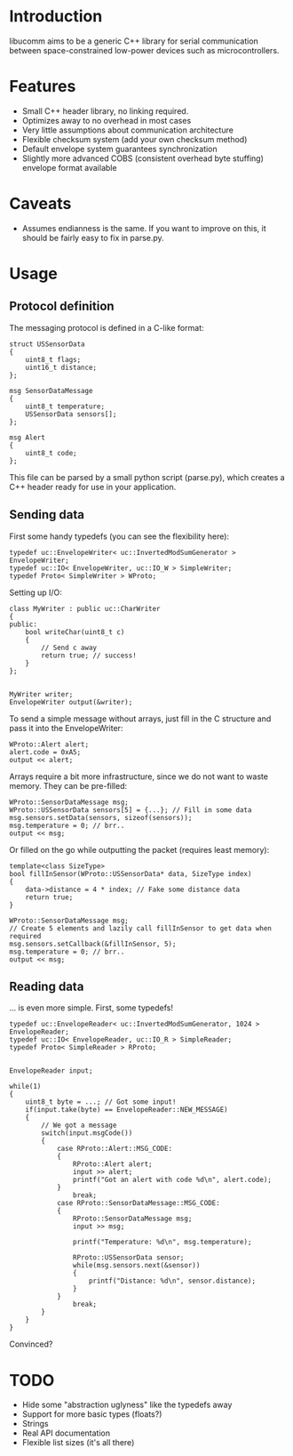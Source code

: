 
Introduction
============

libucomm aims to be a generic C++ library for serial communication
between space-constrained low-power devices such as microcontrollers.

Features
========

 - Small C++ header library, no linking required.
 - Optimizes away to no overhead in most cases
 - Very little assumptions about communication architecture
 - Flexible checksum system (add your own checksum method)
 - Default envelope system guarantees synchronization
 - Slightly more advanced COBS (consistent overhead byte stuffing) envelope
   format available

Caveats
=======

 - Assumes endianness is the same. If you want to improve on this, it should
   be fairly easy to fix in parse.py.

Usage
=====

Protocol definition
-------------------

The messaging protocol is defined in a C-like format:

	struct USSensorData
	{
		uint8_t flags;
		uint16_t distance;
	};

	msg SensorDataMessage
	{
		uint8_t temperature;
		USSensorData sensors[];
	};

	msg Alert
	{
		uint8_t code;
	};

This file can be parsed by a small python script (parse.py), which creates a
C++ header ready for use in your application.

Sending data
------------

First some handy typedefs (you can see the flexibility here):

	typedef uc::EnvelopeWriter< uc::InvertedModSumGenerator > EnvelopeWriter;
	typedef uc::IO< EnvelopeWriter, uc::IO_W > SimpleWriter;
	typedef Proto< SimpleWriter > WProto;

Setting up I/O:

	class MyWriter : public uc::CharWriter
	{
	public:
		bool writeChar(uint8_t c)
		{
			// Send c away
			return true; // success!
		}
	};


	MyWriter writer;
	EnvelopeWriter output(&writer);

To send a simple message without arrays, just fill in the C structure and pass
it into the EnvelopeWriter:

	WProto::Alert alert;
	alert.code = 0xA5;
	output << alert;

Arrays require a bit more infrastructure, since we do not want to waste memory.
They can be pre-filled:

	WProto::SensorDataMessage msg;
	WProto::USSensorData sensors[5] = {...}; // Fill in some data
	msg.sensors.setData(sensors, sizeof(sensors));
	msg.temperature = 0; // brr..
	output << msg;

Or filled on the go while outputting the packet (requires least memory):

	template<class SizeType>
	bool fillInSensor(WProto::USSensorData* data, SizeType index)
	{
		data->distance = 4 * index; // Fake some distance data
		return true;
	}

	WProto::SensorDataMessage msg;
	// Create 5 elements and lazily call fillInSensor to get data when required
	msg.sensors.setCallback(&fillInSensor, 5);
	msg.temperature = 0; // brr..
	output << msg;

Reading data
------------

... is even more simple. First, some typedefs!

	typedef uc::EnvelopeReader< uc::InvertedModSumGenerator, 1024 > EnvelopeReader;
	typedef uc::IO< EnvelopeReader, uc::IO_R > SimpleReader;
	typedef Proto< SimpleReader > RProto;


	EnvelopeReader input;

	while(1)
	{
		uint8_t byte = ...; // Got some input!
		if(input.take(byte) == EnvelopeReader::NEW_MESSAGE)
		{
			// We got a message
			switch(input.msgCode())
			{
				case RProto::Alert::MSG_CODE:
				{
					RProto::Alert alert;
					input >> alert;
					printf("Got an alert with code %d\n", alert.code);
				}
					break;
				case RProto::SensorDataMessage::MSG_CODE:
				{
					RProto::SensorDataMessage msg;
					input >> msg;

					printf("Temperature: %d\n", msg.temperature);

					RProto::USSensorData sensor;
					while(msg.sensors.next(&sensor))
					{
						printf("Distance: %d\n", sensor.distance);
					}
				}
					break;
			}
		}
	}

Convinced?

TODO
====

 - Hide some "abstraction uglyness" like the typedefs away
 - Support for more basic types (floats?)
 - Strings
 - Real API documentation
 - Flexible list sizes (it's all there)

